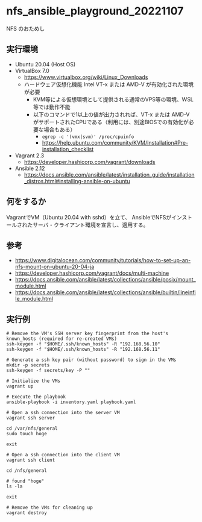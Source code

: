 # nfs_ansible_playground_20221107

NFS のおためし

## 実行環境

- Ubuntu 20.04 (Host OS)
- VirtualBox 7.0
  - <https://www.virtualbox.org/wiki/Linux_Downloads>
  - ハードウェア仮想化機能 Intel VT-x または AMD-V が有効化された環境が必要
    - KVM等による仮想環境として提供される通常のVPS等の環境、WSL等では動作不能
    - 以下のコマンドで1以上の値が出力されれば、VT-x または AMD-V がサポートされたCPUである（利用には、別途BIOSでの有効化が必要な場合もある）
      - `egrep -c '(vmx|svm)' /proc/cpuinfo`
      - <https://help.ubuntu.com/community/KVM/Installation#Pre-installation_checklist>
- Vagrant 2.3
  - <https://developer.hashicorp.com/vagrant/downloads>
- Ansible 2.12
  - <https://docs.ansible.com/ansible/latest/installation_guide/installation_distros.html#installing-ansible-on-ubuntu>

## 何をするか

VagrantでVM（Ubuntu 20.04 with sshd）を立て、
AnsibleでNFSがインストールされたサーバ・クライアント環境を宣言し、適用する。

## 参考

- <https://www.digitalocean.com/community/tutorials/how-to-set-up-an-nfs-mount-on-ubuntu-20-04-ja>
- <https://developer.hashicorp.com/vagrant/docs/multi-machine>
- <https://docs.ansible.com/ansible/latest/collections/ansible/posix/mount_module.html>
- <https://docs.ansible.com/ansible/latest/collections/ansible/builtin/lineinfile_module.html>

## 実行例

```shell
# Remove the VM's SSH server key fingerprint from the host's known_hosts (required for re-created VMs)
ssh-keygen -f "$HOME/.ssh/known_hosts" -R "192.168.56.10"
ssh-keygen -f "$HOME/.ssh/known_hosts" -R "192.168.56.11"

# Generate a ssh key pair (without password) to sign in the VMs
mkdir -p secrets
ssh-keygen -f secrets/key -P ""

# Initialize the VMs
vagrant up

# Execute the playbook
ansible-playbook -i inventory.yaml playbook.yaml

# Open a ssh connection into the server VM
vagrant ssh server

cd /var/nfs/general
sudo touch hoge

exit

# Open a ssh connection into the client VM
vagrant ssh client

cd /nfs/general

# found "hoge"
ls -la

exit

# Remove the VMs for cleaning up
vagrant destroy
```
